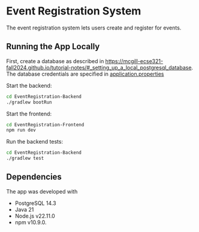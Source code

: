 # Event Registration System

The event registration system lets users create and register for events.

## Running the App Locally

First, create a database as described in https://mcgill-ecse321-fall2024.github.io/tutorial-notes/#_setting_up_a_local_postgresql_database.
The database credentials are specified in [application.properties](EventRegistration-Backend/src/main/resources/application.properties)

Start the backend:
```sh
cd EventRegistration-Backend
./gradlew bootRun
```

Start the frontend:
```sh
cd EventRegistration-Frontend
npm run dev
```

Run the backend tests:
```sh
cd EventRegistration-Backend
./gradlew test
```

## Dependencies

The app was developed with
- PostgreSQL 14.3
- Java 21
- Node.js v22.11.0
- npm v10.9.0.
